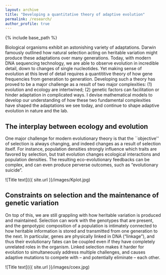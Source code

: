 ```yaml
---
layout: archive
title: "Developing a quantitative theory of adaptive evolution"
permalink: /research/
author_profile: true
---
```


{% include base_path %}

Biological organisms exhibit an astonishing variety of adaptations. Darwin famously outlined how natural selection acting on heritable variation might produce these adaptations over many generations. Today, with modern DNA sequencing technology, we are able to observe evolution in incredible detail, down to changes of single nucleotides. Yet making sense of evolution at this level of detail requires a quantititive theory of how gene frequencies from generation to generation. Developing such a theory has proved to be a major challenge as a result of two major complexities: (1) evolution and ecology are intertwined; (2) genetic factors can facilitation or hinder adaptation in complicated ways. I devise mathematical models to develop our understanding of how these two fundamental complexities have shaped the adaptations we see today, and continue to shape adaptive evolution in nature and the lab.

The interplay between ecology and evolution
------

One major challenge for modern evolutionary theory is that the ``objective'' of selection is always changing, and indeed changes as a result of selection itself. For instance, population densities strongly influence which traits are favored by selection, but trait evolution changes ecological interactions and population densities. The resulting eco-evolutionary feedbacks can be complex, and can even produce perverse outcomes, such as “evolutionary suicide”.

![Title text]({{ site.url }}/images/Kplot.jpg)

Constraints on selection and the maintenance of genetic variation
------

On top of this, we are still grappling with how heritable variation is produced and maintained. Selection can work with the genotypes that are present, and the genpotypic composition of a population is intimately connected to how heritable information is stored and transmitted from one generation to the next. In particular, genes are physically linked in DNA (“linkage”), and thus their evolutionary fates can be coupled even if they have completely unrelated roles in the organism. Linked selection makes it harder for evolution to simultaneously address multiple challenges, and causes adaptive mutations to compete with – and potentially eliminate – each other.

![Title text]({{ site.url }}/images/coex.jpg) 

